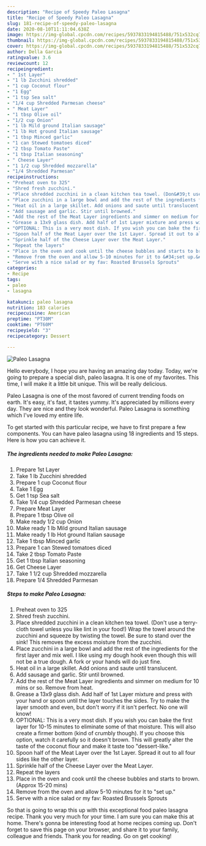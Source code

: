 ```yaml
---
description: "Recipe of Speedy Paleo Lasagna"
title: "Recipe of Speedy Paleo Lasagna"
slug: 181-recipe-of-speedy-paleo-lasagna
date: 2020-08-10T11:11:04.638Z
image: https://img-global.cpcdn.com/recipes/5937833194815488/751x532cq70/paleo-lasagna-recipe-main-photo.jpg
thumbnail: https://img-global.cpcdn.com/recipes/5937833194815488/751x532cq70/paleo-lasagna-recipe-main-photo.jpg
cover: https://img-global.cpcdn.com/recipes/5937833194815488/751x532cq70/paleo-lasagna-recipe-main-photo.jpg
author: Della Garcia
ratingvalue: 3.6
reviewcount: 12
recipeingredient:
- " 1st Layer"
- "1 lb Zucchini shredded"
- "1 cup Coconut flour"
- "1 Egg"
- "1 tsp Sea salt"
- "1/4 cup Shredded Parmesan cheese"
- " Meat Layer"
- "1 tbsp Olive oil"
- "1/2 cup Onion"
- "1 lb Mild ground Italian sausage"
- "1 lb Hot ground Italian sausage"
- "1 tbsp Minced garlic"
- "1 can Stewed tomatoes diced"
- "2 tbsp Tomato Paste"
- "1 tbsp Italian seasoning"
- " Cheese Layer"
- "1 1/2 cup Shredded mozzarella"
- "1/4 Shredded Parmesan"
recipeinstructions:
- "Preheat oven to 325"
- "Shred fresh zucchini."
- "Place shredded zucchini in a clean kitchen tea towel. (Don&#39;t use a terry-cloth towel unless you like lint in your food!) Wrap the towel around the zucchini and squeeze by twisting the towel. Be sure to stand over the sink! This removes the excess moisture from the zucchini."
- "Place zucchini in a large bowl and add the rest of the ingredients for the first layer and mix well. I like using my dough hook even though this will not be a true dough. A fork or your hands will do just fine."
- "Heat oil in a large skillet. Add onions and saute until translucent."
- "Add sausage and garlic. Stir until browned."
- "Add the rest of the Meat Layer ingredients and simmer on medium for 10 mins or so. Remove from heat."
- "Grease a 13x9 glass dish. Add half of 1st Layer mixture and press with your hand or spoon until the layer touches the sides. Try to make the layer smooth and even, but don&#39;t worry if it isn&#39;t perfect. No one will know!"
- "OPTIONAL: This is a very most dish. If you wish you can bake the first layer for 10-15 minutes to eliminate some of that moisture. This will also create a firmer bottom (kind of crumbly though). If you choose this option, watch it carefully so it doesn&#39;t brown. This will greatly alter the taste of the coconut flour and make it taste too &#34;dessert-like.&#34;"
- "Spoon half of the Meat Layer over the 1st Layer. Spread it out to all four sides like the other layer."
- "Sprinkle half of the Cheese Layer over the Meat Layer."
- "Repeat the layers"
- "Place in the oven and cook until the cheese bubbles and starts to brown. (Approx 15-20 mins)"
- "Remove from the oven and allow 5-10 minutes for it to &#34;set up.&#34;"
- "Serve with a nice salad or my fav: Roasted Brussels Sprouts"
categories:
- Recipe
tags:
- paleo
- lasagna

katakunci: paleo lasagna 
nutrition: 183 calories
recipecuisine: American
preptime: "PT30M"
cooktime: "PT60M"
recipeyield: "3"
recipecategory: Dessert

---
```



![Paleo Lasagna](https://img-global.cpcdn.com/recipes/5937833194815488/751x532cq70/paleo-lasagna-recipe-main-photo.jpg)

Hello everybody, I hope you are having an amazing day today. Today, we're going to prepare a special dish, paleo lasagna. It is one of my favorites. This time, I will make it a little bit unique. This will be really delicious.

Paleo Lasagna is one of the most favored of current trending foods on earth. It's easy, it's fast, it tastes yummy. It's appreciated by millions every day. They are nice and they look wonderful. Paleo Lasagna is something which I've loved my entire life.




To get started with this particular recipe, we have to first prepare a few components. You can have paleo lasagna using 18 ingredients and 15 steps. Here is how you can achieve it.

##### The ingredients needed to make Paleo Lasagna:

1. Prepare  1st Layer
1. Take 1 lb Zucchini shredded
1. Prepare 1 cup Coconut flour
1. Take 1 Egg
1. Get 1 tsp Sea salt
1. Take 1/4 cup Shredded Parmesan cheese
1. Prepare  Meat Layer
1. Prepare 1 tbsp Olive oil
1. Make ready 1/2 cup Onion
1. Make ready 1 lb Mild ground Italian sausage
1. Make ready 1 lb Hot ground Italian sausage
1. Take 1 tbsp Minced garlic
1. Prepare 1 can Stewed tomatoes diced
1. Take 2 tbsp Tomato Paste
1. Get 1 tbsp Italian seasoning
1. Get  Cheese Layer
1. Take 1 1/2 cup Shredded mozzarella
1. Prepare 1/4 Shredded Parmesan




##### Steps to make Paleo Lasagna:

1. Preheat oven to 325
1. Shred fresh zucchini.
1. Place shredded zucchini in a clean kitchen tea towel. (Don&#39;t use a terry-cloth towel unless you like lint in your food!) Wrap the towel around the zucchini and squeeze by twisting the towel. Be sure to stand over the sink! This removes the excess moisture from the zucchini.
1. Place zucchini in a large bowl and add the rest of the ingredients for the first layer and mix well. I like using my dough hook even though this will not be a true dough. A fork or your hands will do just fine.
1. Heat oil in a large skillet. Add onions and saute until translucent.
1. Add sausage and garlic. Stir until browned.
1. Add the rest of the Meat Layer ingredients and simmer on medium for 10 mins or so. Remove from heat.
1. Grease a 13x9 glass dish. Add half of 1st Layer mixture and press with your hand or spoon until the layer touches the sides. Try to make the layer smooth and even, but don&#39;t worry if it isn&#39;t perfect. No one will know!
1. OPTIONAL: This is a very most dish. If you wish you can bake the first layer for 10-15 minutes to eliminate some of that moisture. This will also create a firmer bottom (kind of crumbly though). If you choose this option, watch it carefully so it doesn&#39;t brown. This will greatly alter the taste of the coconut flour and make it taste too &#34;dessert-like.&#34;
1. Spoon half of the Meat Layer over the 1st Layer. Spread it out to all four sides like the other layer.
1. Sprinkle half of the Cheese Layer over the Meat Layer.
1. Repeat the layers
1. Place in the oven and cook until the cheese bubbles and starts to brown. (Approx 15-20 mins)
1. Remove from the oven and allow 5-10 minutes for it to &#34;set up.&#34;
1. Serve with a nice salad or my fav: Roasted Brussels Sprouts




So that is going to wrap this up with this exceptional food paleo lasagna recipe. Thank you very much for your time. I am sure you can make this at home. There's gonna be interesting food at home recipes coming up. Don't forget to save this page on your browser, and share it to your family, colleague and friends. Thank you for reading. Go on get cooking!
